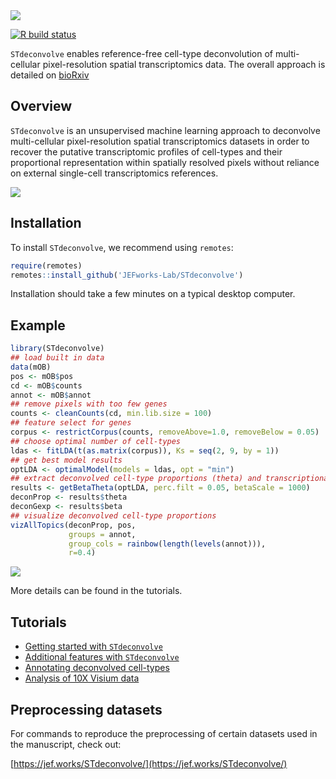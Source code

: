 <img src="https://github.com/JEFworks/STdeconvolve/blob/devel/docs/img/STdeconvolve_logo.png?raw=true"/>

<!-- badges: start -->
[![R build status](https://github.com/JEFworks/STdeconvolve/workflows/R-CMD-check/badge.svg)](https://github.com/JEFworks/STdeconvolve/actions)
<!-- badges: end -->

`STdeconvolve` enables reference-free cell-type deconvolution of multi-cellular pixel-resolution spatial transcriptomics data. The overall approach is detailed on [bioRxiv](https://www.biorxiv.org/content/10.1101/2021.06.15.448381v2)

## Overview

`STdeconvolve` is an unsupervised machine learning approach to deconvolve multi-cellular pixel-resolution spatial transcriptomics datasets in order to recover the putative transcriptomic profiles of cell-types and their proportional representation within spatially resolved pixels without reliance on external single-cell transcriptomics references.

<img src="https://github.com/JEFworks/STdeconvolve/blob/devel/docs/img/STdeconvolve_workflowforwebsite_v2.png?raw=true"/>

## Installation

To install `STdeconvolve`, we recommend using `remotes`:

``` r
require(remotes)
remotes::install_github('JEFworks-Lab/STdeconvolve')
```

Installation should take a few minutes on a typical desktop computer.

## Example

``` r
library(STdeconvolve)
## load built in data
data(mOB)
pos <- mOB$pos
cd <- mOB$counts
annot <- mOB$annot
## remove pixels with too few genes
counts <- cleanCounts(cd, min.lib.size = 100)
## feature select for genes
corpus <- restrictCorpus(counts, removeAbove=1.0, removeBelow = 0.05)
## choose optimal number of cell-types
ldas <- fitLDA(t(as.matrix(corpus)), Ks = seq(2, 9, by = 1))
## get best model results
optLDA <- optimalModel(models = ldas, opt = "min")
## extract deconvolved cell-type proportions (theta) and transcriptional profiles (beta)
results <- getBetaTheta(optLDA, perc.filt = 0.05, betaScale = 1000)
deconProp <- results$theta
deconGexp <- results$beta
## visualize deconvolved cell-type proportions
vizAllTopics(deconProp, pos,
             groups = annot, 
             group_cols = rainbow(length(levels(annot))),
             r=0.4)	  
```

<img src="https://github.com/JEFworks/STdeconvolve/blob/devel/docs/getting_started_files/figure-markdown_github/getting_started_proportions-1.png?raw=true"/>

More details can be found in the tutorials.

## Tutorials
- [Getting started with `STdeconvolve`](https://github.com/JEFworks/STdeconvolve/blob/devel/docs/getting_started.md)
- [Additional features with `STdeconvolve`](https://github.com/JEFworks/STdeconvolve/blob/devel/docs/additional_features.md)
- [Annotating deconvolved cell-types](https://github.com/JEFworks/STdeconvolve/blob/devel/docs/celltype_annotation.md)
- [Analysis of 10X Visium data](https://github.com/JEFworks/STdeconvolve/blob/devel/docs/visium_10x.md)

## Preprocessing datasets

For commands to reproduce the preprocessing of certain datasets used in the manuscript, check out:

[https://jef.works/STdeconvolve/](https://jef.works/STdeconvolve/)

